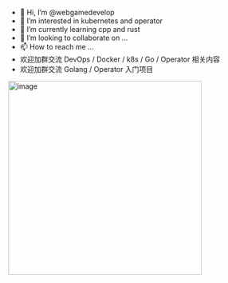 - 👋 Hi, I’m @webgamedevelop
- 👀 I’m interested in kubernetes and operator
- 🌱 I’m currently learning cpp and rust
- 💞️ I’m looking to collaborate on ...
- 📫 How to reach me ...
- 欢迎加群交流 DevOps / Docker / k8s / Go / Operator 相关内容
- 欢迎加群交流 Golang / Operator 入门项目
<img width="388" alt="image" src="https://github.com/webgamedevelop/webgamedevelop/assets/151351979/8b9c8c16-2013-4fd2-88d6-ebe1b3995cd4">

<!---
webgamedevelop/webgamedevelop is a ✨ special ✨ repository because its `README.md` (this file) appears on your GitHub profile.
You can click the Preview link to take a look at your changes.
--->
